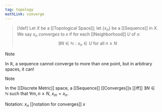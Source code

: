 ```yaml
---
tag: topology
mathLink: converge
---
```

> [!def]
> Let $X$ be a [[Topological Space]]; let $\{x_n\}$ be a [[Sequence]] in $X$. We say $x_n$ *converges* to $x$ if for each [[Neighborhood]] $U$ of $x$:
> $$\exists N\in\mathbb{N}: x_n\in U\text{ for all } n \ge N$$

>[!note]
In $\mathbb{R}$, a sequence cannot converge to more than one point, but in arbitrary spaces, it can!

>[!note]
>In the [[Discrete Metric]] space, a [[Sequence]] [[Converges]]s [[iff]] $\exists N\in \mathbb{N}$ such that $\forall m,n≥N$, $x_{m}=x_{n}$.

Notation: $x_n$ [[notation for converges]] $x$
